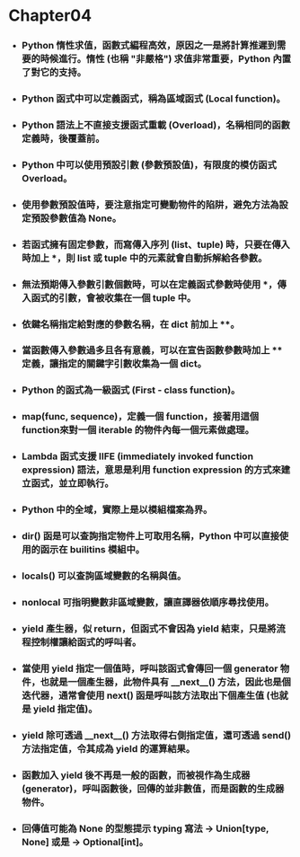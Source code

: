 Chapter04
=====
* ### Python 惰性求值，函數式編程高效，原因之一是將計算推遲到需要的時候進行。惰性 (也稱 "非嚴格") 求值非常重要，Python 內置了對它的支持。
* ### Python 函式中可以定義函式，稱為區域函式 (Local function)。
* ### Python 語法上不直接支援函式重載 (Overload)，名稱相同的函數定義時，後覆蓋前。
* ### Python 中可以使用預設引數 (參數預設值)，有限度的模仿函式 Overload。
* ### 使用參數預設值時，要注意指定可變動物件的陷阱，避免方法為設定預設參數值為 None。
* ### 若函式擁有固定參數，而寫傳入序列 (list、tuple) 時，只要在傳入時加上 *，則 list 或 tuple 中的元素就會自動拆解給各參數。
* ### 無法預期傳入參數引數個數時，可以在定義函式參數時使用 *，傳入函式的引數，會被收集在一個 tuple 中。
* ### 依鍵名稱指定給對應的參數名稱，在 dict 前加上 **。
* ### 當函數傳入參數過多且各有意義，可以在宣告函數參數時加上 ** 定義，讓指定的關鍵字引數收集為一個 dict。
* ### Python 的函式為一級函式 (First - class function)。
* ### map(func, sequence)，定義一個 function，接著用這個 function來對一個 iterable 的物件內每一個元素做處理。
* ### Lambda 函式支援 IIFE (immediately invoked function expression) 語法，意思是利用 function expression 的方式來建立函式，並立即執行。
* ### Python 中的全域，實際上是以模組檔案為界。
* ### dir() 函是可以查詢指定物件上可取用名稱，Python 中可以直接使用的函示在 builitins 模組中。
* ### locals() 可以查詢區域變數的名稱與值。
* ### nonlocal 可指明變數非區域變數，讓直譯器依順序尋找使用。
* ### yield 產生器，似 return，但函式不會因為 yield 結束，只是將流程控制權讓給函式的呼叫者。
* ### 當使用 yield 指定一個值時，呼叫該函式會傳回一個 generator 物件，也就是一個產生器，此物件具有 \_\_next\_\_() 方法，因此也是個迭代器，通常會使用 next() 函是呼叫該方法取出下個產生值 (也就是 yield 指定值)。
* ### yield 除可透過 \_\_next\_\_() 方法取得右側指定值，還可透過 send() 方法指定值，令其成為 yield 的運算結果。
* ### 函數加入 yield 後不再是一般的函數，而被視作為生成器 (generator)，呼叫函數後，回傳的並非數值，而是函數的生成器物件。
* ### 回傳值可能為 None 的型態提示 typing 寫法 -> Union[type, None] 或是 -> Optional[int]。

